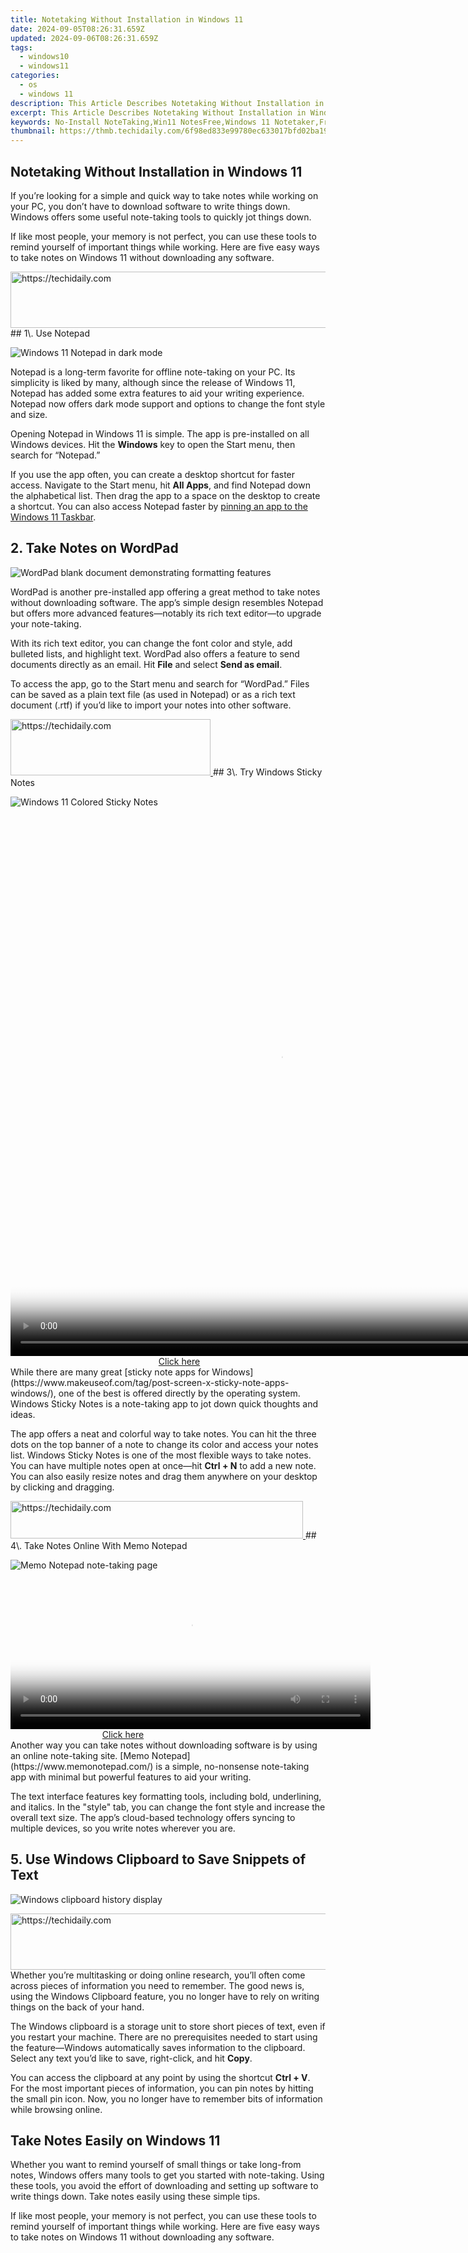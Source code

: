 ```yaml
---
title: Notetaking Without Installation in Windows 11
date: 2024-09-05T08:26:31.659Z
updated: 2024-09-06T08:26:31.659Z
tags:
  - windows10
  - windows11
categories:
  - os
  - windows 11
description: This Article Describes Notetaking Without Installation in Windows 11
excerpt: This Article Describes Notetaking Without Installation in Windows 11
keywords: No-Install NoteTaking,Win11 NotesFree,Windows 11 Notetaker,FreeNoteWin11,NotepadNoInstall,W11Notetap,UninstallNote
thumbnail: https://thmb.techidaily.com/6f98ed833e99780ec633017bfd02ba19a6f592b2168edc5e24a71f77a22d913e.jpg
---
```


## Notetaking Without Installation in Windows 11

 If you’re looking for a simple and quick way to take notes while working on your PC, you don’t have to download software to write things down. Windows offers some useful note-taking tools to quickly jot things down.

 If like most people, your memory is not perfect, you can use these tools to remind yourself of important things while working. Here are five easy ways to take notes on Windows 11 without downloading any software.

<!-- affiliate ads begin -->
<a href="https://appsumo.8odi.net/c/5597632/2118319/7443" target="_top" id="2118319">
  <img src="//a.impactradius-go.com/display-ad/7443-2118319" border="0" alt="https://techidaily.com" width="728" height="90"/>
</a>
<img height="0" width="0" src="https://appsumo.8odi.net/i/5597632/2118319/7443" style="position:absolute;visibility:hidden;" border="0" />
<!-- affiliate ads end -->
## 1\. Use Notepad

![Windows 11 Notepad in dark mode](https://static1.makeuseofimages.com/wordpress/wp-content/uploads/2023/07/windows-11-notepad-in-dark-mode.jpg)

 Notepad is a long-term favorite for offline note-taking on your PC. Its simplicity is liked by many, although since the release of Windows 11, Notepad has added some extra features to aid your writing experience. Notepad now offers dark mode support and options to change the font style and size.

 Opening Notepad in Windows 11 is simple. The app is pre-installed on all Windows devices. Hit the **Windows** key to open the Start menu, then search for “Notepad.”

 If you use the app often, you can create a desktop shortcut for faster access. Navigate to the Start menu, hit **All Apps**, and find Notepad down the alphabetical list. Then drag the app to a space on the desktop to create a shortcut. You can also access Notepad faster by [pinning an app to the Windows 11 Taskbar](https://www.makeuseof.com/windows-11-taskbar-pin-almost-anything/).

## 2\. Take Notes on WordPad

![WordPad blank document demonstrating formatting features](https://static1.makeuseofimages.com/wordpress/wp-content/uploads/2023/07/wordpad-blank-document-demonstrating-formatting-features.jpg)

 WordPad is another pre-installed app offering a great method to take notes without downloading software. The app’s simple design resembles Notepad but offers more advanced features—notably its rich text editor—to upgrade your note-taking.

 With its rich text editor, you can change the font color and style, add bulleted lists, and highlight text. WordPad also offers a feature to send documents directly as an email. Hit **File** and select **Send as email**.

 To access the app, go to the Start menu and search for “WordPad.” Files can be saved as a plain text file (as used in Notepad) or as a rich text document (.rtf) if you’d like to import your notes into other software.

<!-- affiliate ads begin -->
<a href="https://aligracehair.sjv.io/c/5597632/2135357/19272" target="_top" id="2135357">
  <img src="//a.impactradius-go.com/display-ad/19272-2135357" border="0" alt="https://techidaily.com" width="320" height="90"/>
</a>
<img height="0" width="0" src="https://aligracehair.sjv.io/i/5597632/2135357/19272" style="position:absolute;visibility:hidden;" border="0" />
<!-- affiliate ads end -->
## 3\. Try Windows Sticky Notes

![Windows 11 Colored Sticky Notes](https://static1.makeuseofimages.com/wordpress/wp-content/uploads/2023/07/windows-11-colored-sticky-notes.jpg)

<!-- affiliate ads begin -->
<span id="1484963">
					<video width="864" height="864" style="cursor:pointer"
           poster="//a.impactradius-go.com/display-clicktoplayimage/1484963.png"
           onclick="if(!this.playClicked){this.play();this.setAttribute('controls',true);this.playClicked=true;}">
	   <source src="//a.impactradius-go.com/display-ad/16446-1484963">
	   <img src="//a.impactradius-go.com/display-clicktoplayimage/1484963.png" style="border: none; height: 100%; width: 100%; object-fit: contain">
	</video>
	<div style="width:540px;text-align:center"><a href="javascript:window.open(decodeURIComponent('https%3A%2F%2Flaganoo.pxf.io%2Fc%2F5597632%2F1484963%2F16446'), '_blank');void(0);">Click here</a></div>
</span>
<img height="0" width="0" src="https://imp.pxf.io/i/5597632/1484963/16446" style="position:absolute;visibility:hidden;" border="0" />
<!-- affiliate ads end -->
 While there are many great [sticky note apps for Windows](https://www.makeuseof.com/tag/post-screen-x-sticky-note-apps-windows/), one of the best is offered directly by the operating system. Windows Sticky Notes is a note-taking app to jot down quick thoughts and ideas.

 The app offers a neat and colorful way to take notes. You can hit the three dots on the top banner of a note to change its color and access your notes list. Windows Sticky Notes is one of the most flexible ways to take notes. You can have multiple notes open at once—hit **Ctrl + N** to add a new note. You can also easily resize notes and drag them anywhere on your desktop by clicking and dragging.

<!-- affiliate ads begin -->
<a href="https://aligracehair.sjv.io/c/5597632/2115936/19272" target="_top" id="2115936">
  <img src="//a.impactradius-go.com/display-ad/19272-2115936" border="0" alt="https://techidaily.com" width="468" height="60"/>
</a>
<img height="0" width="0" src="https://aligracehair.sjv.io/i/5597632/2115936/19272" style="position:absolute;visibility:hidden;" border="0" />
<!-- affiliate ads end -->
## 4\. Take Notes Online With Memo Notepad

![Memo Notepad note-taking page](https://static1.makeuseofimages.com/wordpress/wp-content/uploads/2023/07/memo-notepad-note-taking-page.jpg)

<!-- affiliate ads begin -->
<span id="1983539">
					<video width="576" height="240" style="cursor:pointer"
           poster="//a.impactradius-go.com/display-clicktoplayimage/1983539.png"
           onclick="if(!this.playClicked){this.play();this.setAttribute('controls',true);this.playClicked=true;}">
	   <source src="//a.impactradius-go.com/display-ad/22993-1983539">
	   <img src="//a.impactradius-go.com/display-clicktoplayimage/1983539.png" style="border: none; height: 100%; width: 100%; object-fit: contain">
	</video>
	<div style="width:360px;text-align:center"><a href="javascript:window.open(decodeURIComponent('https%3A%2F%2Fhomestyler.sjv.io%2Fc%2F5597632%2F1983539%2F22993'), '_blank');void(0);">Click here</a></div>
</span>
<img height="0" width="0" src="https://imp.pxf.io/i/5597632/1983539/22993" style="position:absolute;visibility:hidden;" border="0" />
<!-- affiliate ads end -->
 Another way you can take notes without downloading software is by using an online note-taking site. [Memo Notepad](https://www.memonotepad.com/) is a simple, no-nonsense note-taking app with minimal but powerful features to aid your writing.

 The text interface features key formatting tools, including bold, underlining, and italics. In the "style" tab, you can change the font style and increase the overall text size. The app’s cloud-based technology offers syncing to multiple devices, so you write notes wherever you are.

## 5\. Use Windows Clipboard to Save Snippets of Text

![Windows clipboard history display](https://static1.makeuseofimages.com/wordpress/wp-content/uploads/2023/07/windows-clipboard-history-display.jpg)

<!-- affiliate ads begin -->
<a href="https://unicoeye.pxf.io/c/5597632/2134242/18498" target="_top" id="2134242">
  <img src="//a.impactradius-go.com/display-ad/18498-2134242" border="0" alt="https://techidaily.com" width="728" height="90"/>
</a>
<img height="0" width="0" src="https://unicoeye.pxf.io/i/5597632/2134242/18498" style="position:absolute;visibility:hidden;" border="0" />
<!-- affiliate ads end -->
 Whether you’re multitasking or doing online research, you’ll often come across pieces of information you need to remember. The good news is, using the Windows Clipboard feature, you no longer have to rely on writing things on the back of your hand.

 The Windows clipboard is a storage unit to store short pieces of text, even if you restart your machine. There are no prerequisites needed to start using the feature—Windows automatically saves information to the clipboard. Select any text you’d like to save, right-click, and hit **Copy**.

 You can access the clipboard at any point by using the shortcut **Ctrl + V**. For the most important pieces of information, you can pin notes by hitting the small pin icon. Now, you no longer have to remember bits of information while browsing online.

## Take Notes Easily on Windows 11

 Whether you want to remind yourself of small things or take long-from notes, Windows offers many tools to get you started with note-taking. Using these tools, you avoid the effort of downloading and setting up software to write things down. Take notes easily using these simple tips.

 If like most people, your memory is not perfect, you can use these tools to remind yourself of important things while working. Here are five easy ways to take notes on Windows 11 without downloading any software.



<ins class="adsbygoogle"
      style="display:block"
      data-ad-client="ca-pub-7571918770474297"
      data-ad-slot="8358498916"
      data-ad-format="auto"
      data-full-width-responsive="true"></ins>